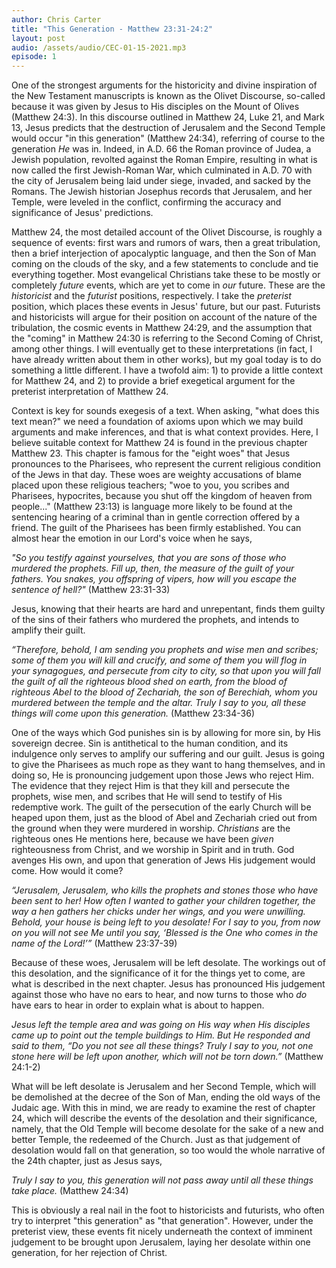 ```yaml
---
author: Chris Carter
title: "This Generation - Matthew 23:31-24:2"
layout: post
audio: /assets/audio/CEC-01-15-2021.mp3
episode: 1
---
```


One of the strongest arguments for the historicity and divine inspiration of the New Testament manuscripts is known as the Olivet Discourse, so-called because it was given by Jesus to His disciples on the Mount of Olives (Matthew 24:3). In this discourse outlined in Matthew 24, Luke 21, and Mark 13, Jesus predicts that the destruction of Jerusalem and the Second Temple would occur "in this generation" (Matthew 24:34), referring of course to the generation _He_ was in. Indeed, in A.D. 66 the Roman province of Judea, a Jewish population, revolted against the Roman Empire, resulting in what is now called the first Jewish-Roman War, which culminated in A.D. 70 with the city of Jerusalem being laid under siege, invaded, and sacked by the Romans. The Jewish historian Josephus records that Jerusalem, and her Temple, were leveled in the conflict, confirming the accuracy and significance of Jesus' predictions.

Matthew 24, the most detailed account of the Olivet Discourse, is roughly a sequence of events: first wars and rumors of wars, then a great tribulation, then a brief interjection of apocalyptic language, and then the Son of Man coming on the clouds of the sky, and a few statements to conclude and tie everything together. Most evangelical Christians take these to be mostly or completely _future_ events, which are yet to come in _our_ future. These are the _historicist_ and the _futurist_ positions, respectively. I take the _preterist_ position, which places these events in Jesus' future, but our past. Futurists and historicists will argue for their position on account of the nature of the tribulation, the cosmic events in Matthew 24:29, and the assumption that the "coming" in Matthew 24:30 is referring to the Second Coming of Christ, among other things. I will eventually get to these interpretations (in fact, I have already written about them in other works), but my goal today is to do something a little different. I have a twofold aim: 1) to provide a little context for Matthew 24, and 2) to provide a brief exegetical argument for the preterist interpretation of Matthew 24.

Context is key for sounds exegesis of a text. When asking, "what does this text mean?" we need a foundation of axioms upon which we may build arguments and make inferences, and that is what context provides. Here, I believe suitable context for Matthew 24 is found in the previous chapter Matthew 23. This chapter is famous for the "eight woes" that Jesus pronounces to the Pharisees, who represent the current religious condition of the Jews in that day. These woes are weighty accusations of blame placed upon these religious teachers; "woe to you, you scribes and Pharisees, hypocrites, because you shut off the kingdom of heaven from people..." (Matthew 23:13) is language more likely to be found at the sentencing hearing of a criminal than in gentle correction offered by a friend. The guilt of the Pharisees has been firmly established. You can almost hear the emotion in our Lord's voice when he says,

_"So you testify against yourselves, that you are sons of those who murdered the prophets. Fill up, then, the measure of the guilt of your fathers. You snakes, you offspring of vipers, how will you escape the sentence of hell?"_ (Matthew 23:31-33)

Jesus, knowing that their hearts are hard and unrepentant, finds them guilty of the sins of their fathers who murdered the prophets, and intends to amplify their guilt.

_“Therefore, behold, I am sending you prophets and wise men and scribes; some of them you will kill and crucify, and some of them you will flog in your synagogues, and persecute from city to city, so that upon you will fall the guilt of all the righteous blood shed on earth, from the blood of righteous Abel to the blood of Zechariah, the son of Berechiah, whom you murdered between the temple and the altar. Truly I say to you, all these things will come upon this generation._ (Matthew 23:34-36)

One of the ways which God punishes sin is by allowing for more sin, by His sovereign decree. Sin is antithetical to the human condition, and its indulgence only serves to amplify our suffering and our guilt. Jesus is going to give the Pharisees as much rope as they want to hang themselves, and in doing so, He is pronouncing judgement upon those Jews who reject Him. The evidence that they reject Him is that they kill and persecute the prophets, wise men, and scribes that He will send to testify of His redemptive work. The guilt of the persecution of the early Church will be heaped upon them, just as the blood of Abel and Zechariah cried out from the ground when they were murdered in worship. _Christians_ are the righteous ones He mentions here, because we have been _given_ righteousness from Christ, and we worship in Spirit and in truth. God avenges His own, and upon that generation of Jews His judgement would come. How would it come?

_“Jerusalem, Jerusalem, who kills the prophets and stones those who have been sent to her! How often I wanted to gather your children together, the way a hen gathers her chicks under her wings, and you were unwilling. Behold, your house is being left to you desolate! For I say to you, from now on you will not see Me until you say, ‘Blessed is the One who comes in the name of the Lord!’”_ (Matthew 23:37-39)

Because of these woes, Jerusalem will be left desolate. The workings out of this desolation, and the significance of it for the things yet to come, are what is described in the next chapter. Jesus has pronounced His judgement against those who have no ears to hear, and now turns to those who _do_ have ears to hear in order to explain what is about to happen.

_Jesus left the temple area and was going on His way when His disciples came up to point out the temple buildings to Him. But He responded and said to them, “Do you not see all these things? Truly I say to you, not one stone here will be left upon another, which will not be torn down.”_ (Matthew 24:1-2)

What will be left desolate is Jerusalem and her Second Temple, which will be demolished at the decree of the Son of Man, ending the old ways of the Judaic age. With this in mind, we are ready to examine the rest of chapter 24, which will describe the events of the desolation and their significance, namely, that the Old Temple will become desolate for the sake of a new and better Temple, the redeemed of the Church. Just as that judgement of desolation would fall on that generation, so too would the whole narrative of the 24th chapter, just as Jesus says,

_Truly I say to you, this generation will not pass away until all these things take place._ (Matthew 24:34)

This is obviously a real nail in the foot to historicists and futurists, who often try to interpret "this generation" as "that generation". However, under the preterist view, these events fit nicely underneath the context of imminent judgement to be brought upon Jerusalem, laying her desolate within one generation, for her rejection of Christ.
